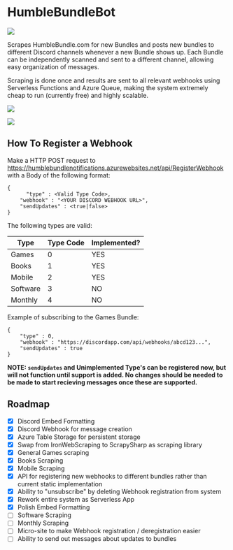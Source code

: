 # HumbleBundleBot

![](http://shields.hust.cc/BUILT%20ON-Azure%20Functions-blue.svg)

Scrapes HumbleBundle.com for new Bundles and posts new bundles to different Discord channels whenever a new Bundle shows up.
Each Bundle can be independently scanned and sent to a different channel, allowing easy organization of messages.

Scraping is done once and results are sent to all relevant webhooks using Serverless Functions and Azure Queue, making the system extremely cheap to run (currently free) and highly scalable.

![](https://puu.sh/y6xli/fbb05197e7.png)

![](https://puu.sh/y6wJs/0426467d2a.png)

## How To Register a Webhook

Make a HTTP POST request to https://humblebundlenotifications.azurewebsites.net/api/RegisterWebhook with a Body of the following format:

```
{
 	  "type" : <Valid Type Code>,
    "webhook" : "<YOUR DISCORD WEBHOOK URL>",
    "sendUpdates" : <true|false>
}
```

The following types are valid:

| Type        | Type Code | Implemented? |
| ----------- | --------- | ------------ |
| Games       | 0         | YES          |
| Books       | 1         | YES          |
| Mobile      | 2         | YES          |
| Software    | 3         | NO           |
| Monthly     | 4         | NO           |

Example of subscribing to the Games Bundle:

```
{
    "type" : 0,
    "webhook" : "https://discordapp.com/api/webhooks/abcd123...",
    "sendUpdates" : true
}
```

**NOTE: `sendUpdates` and Unimplemented Type's can be registered now, but will not function until support is added. No changes should be needed to be made to start recieving messages once these are supported.**

## Roadmap
- [X] Discord Embed Formatting
- [X] Discord Webhook for message creation
- [X] Azure Table Storage for persistent storage
- [X] Swap from IronWebScraping to ScrapySharp as scraping library
- [X] General Games scraping
- [X] Books Scraping
- [X] Mobile Scraping
- [X] API for registering new webhooks to different bundles rather than current static implementation
- [X] Ability to "unsubscribe" by deleting Webhook registration from system
- [X] Rework entire system as Serverless App
- [X] Polish Embed Formatting
- [ ] Software Scraping
- [ ] Monthly Scraping
- [ ] Micro-site to make Webhook registration / deregistration easier
- [ ] Ability to send out messages about updates to bundles
